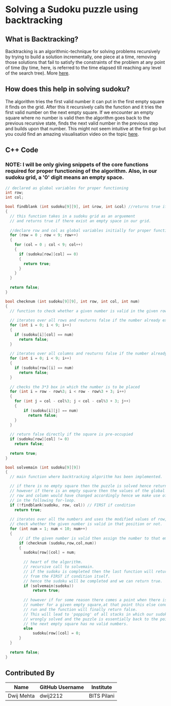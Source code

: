 # Solving a Sudoku puzzle using backtracking

## What is Backtracking?
Backtracking is an algorithmic-technique for solving problems recursively by trying to build a solution incrementally, one piece at a time, removing those solutions that fail to satisfy the constraints of the problem at any point of time (by time, here, is referred to the time elapsed till reaching any level of the search tree).
More [here](https://www.geeksforgeeks.org/backtracking-introduction/).

## How does this help in solving sudoku?
The algorithm tries the first valid number it can put in the first empty square it finds on the grid. After this it recursively calls the function and it tries the first valid number on the next empty square.
If we encounter an empty square where no number is valid then the algorithm goes back to the previous recursive state, finds the next valid number in the previous step and builds upon that number.
This might not seem intuitive at the first go but you could find an amazing visualisation video on the topic [here](https://www.youtube.com/watch?v=_vWRZiDUGHU).

## C++ Code
### NOTE: I will be only giving snippets of the core functions required for proper functioning of the algorithm. Also, in our sudoku grid, a '0' digit means an empty space.
```cpp
// declared as global variables for proper functioning
int row;
int col;

bool findblank (int sudoku[9][9], int &row, int &col) //returns true if there is an unassigned value in grid
{
  // this function takes in a sudoku grid as an arguement 
  // and returns true if there exist an empty space in our grid.
  
  //declare row and col as global variables initially for proper functionality
  for (row = 0 ; row < 9; row++)
  {
    for (col = 0 ; col < 9; col++)
    {
      if (sudoku[row][col] == 0)
      {
        return true;
      }
    }
  }
  
  return false;
}

bool checknum (int sudoku[9][9], int row, int col, int num)
{
  // function to check whether a given number is valid in the given row and column
  
  // iterates over all rows and reuturns false if the number already exist in the column.
  for (int i = 0; i < 9; i++)
  {
    if (sudoku[i][col] == num)
      return false;
  }
  
  // iterates over all columns and reuturns false if the number already exist in the row.
  for (int i = 0; i < 9; i++)
  {
    if (sudoku[row][i] == num)
      return false;
  }
  
  // checks the 3*3 box in which the number is to be placed
  for (int i = row - row%3; i < row - row%3 + 3; i++)
  {
    for (int j = col - col%3; j < col - col%3 + 3; j++)
    {   
        if (sudoku[i][j] == num)
          return false;
    }
  }
  
  // return false directly if the square is pre-occupied
  if (sudoku[row][col] != 0)
    return false;
  
  return true;
}

bool solvemain (int sudoku[9][9])
{
  // main function where backtracking algorithm has been implemented.

  // if there is no empty square then the puzzle is solved hence return true.
  // however if there is an empty square then the values of the global variables 
  // row and column would have changed accordingly hence we make use of them
  // in the following for-loop.
  if (!findblank(sudoku, row, col)) // FIRST if condition
    return true;
  
  // iterates over all the numbers and uses the modified values of row, col to 
  // check whether the given number is valid in that position or not.
  for (int num = 1; num < 10; num++)
  {
      // if the given number is valid then assign the number to that empty square
      if (checknum (sudoku,row,col,num))
      { 
        sudoku[row][col] = num;
        
        // heart of the algorithm. 
        // recursive call to solvemain.
        // if the sudoku is completed then the last function will return true 
        // from the FIRST if condition itself.
        // hence the sudoku will be completed and we can return true.
        if (solvemain(sudoku))
			return true;
          
        // however if for some reason there comes a point when there is no valid
        // number for a given empty square,at that point this else condition will 
        // run and the function will finally return false.
        // This will lead to 'popping' of all stacks in which our sudoku has been
        // wrongly solved and the puzzle is essentially back to the point on which
        // the next empty square has no valid numbers.
        else
			sudoku[row][col] = 0;
      }
  }
  
  return false;
}
```

## Contributed By

| Name | GitHub Username | Institute |
| --- | --- | --- |
| Dwij Mehta | dwij2212 | BITS Pilani |
